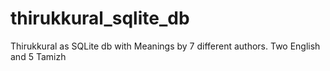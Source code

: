 # thirukkural_sqlite_db
Thirukkural as SQLite db with Meanings by 7 different authors. Two English and 5 Tamizh 
